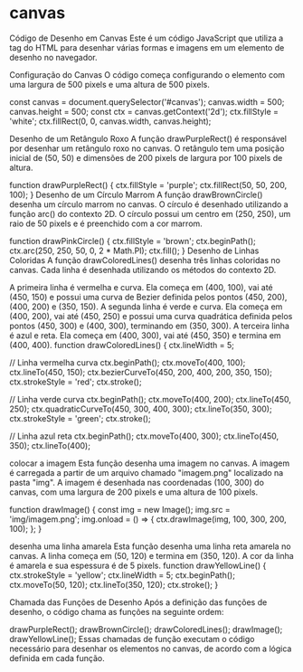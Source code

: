 # canvas
Código de Desenho em Canvas
Este é um código JavaScript que utiliza a tag <canvas> do HTML para desenhar várias formas e imagens em um elemento de desenho no navegador.

Configuração do Canvas
O código começa configurando o elemento <canvas> com uma largura de 500 pixels e uma altura de 500 pixels.

const canvas = document.querySelector('#canvas');
canvas.width = 500;
canvas.height = 500;
const ctx = canvas.getContext('2d');
ctx.fillStyle = 'white';
ctx.fillRect(0, 0, canvas.width, canvas.height);
  
Desenho de um Retângulo Roxo
A função drawPurpleRect() é responsável por desenhar um retângulo roxo no canvas. O retângulo tem uma posição inicial de (50, 50) e dimensões de 200 pixels de largura por 100 pixels de altura.

function drawPurpleRect() {
  ctx.fillStyle = 'purple';
  ctx.fillRect(50, 50, 200, 100);
}
Desenho de um Círculo Marrom
A função drawBrownCircle() desenha um círculo marrom no canvas. O círculo é desenhado utilizando a função arc() do contexto 2D. O círculo possui um centro em (250, 250), um raio de 50 pixels e é preenchido com a cor marrom.

function drawPinkCircle() {
  ctx.fillStyle = 'brown';
  ctx.beginPath();
  ctx.arc(250, 250, 50, 0, 2 * Math.PI);
  ctx.fill();
}
Desenho de Linhas Coloridas
A função drawColoredLines() desenha três linhas coloridas no canvas. Cada linha é desenhada utilizando os métodos do contexto 2D.

A primeira linha é vermelha e curva. Ela começa em (400, 100), vai até (450, 150) e possui uma curva de Bezier definida pelos pontos (450, 200), (400, 200) e (350, 150).
A segunda linha é verde e curva. Ela começa em (400, 200), vai até (450, 250) e possui uma curva quadrática definida pelos pontos (450, 300) e (400, 300), terminando em (350, 300).
A terceira linha é azul e reta. Ela começa em (400, 300), vai até (450, 350) e termina em (400, 400).
  function drawColoredLines() {
  ctx.lineWidth = 5;

  // Linha vermelha curva
  ctx.beginPath();
  ctx.moveTo(400, 100);
  ctx.lineTo(450, 150);
  ctx.bezierCurveTo(450, 200, 400, 200, 350, 150);
  ctx.strokeStyle = 'red';
  ctx.stroke();

  // Linha verde curva
  ctx.beginPath();
  ctx.moveTo(400, 200);
  ctx.lineTo(450, 250);
  ctx.quadraticCurveTo(450, 300, 400, 300);
  ctx.lineTo(350, 300);
  ctx.strokeStyle = 'green';
  ctx.stroke();

  // Linha azul reta
  ctx.beginPath();
  ctx.moveTo(400, 300);
  ctx.lineTo(450, 350);
  ctx.lineTo(400);
  
colocar a imagem
Esta função desenha uma imagem no canvas. A imagem é carregada a partir de um arquivo chamado "imagem.png" localizado na pasta "img". A imagem é desenhada nas coordenadas (100, 300) do canvas, com uma largura de 200 pixels e uma altura de 100 pixels.
 
  function drawImage() {
        const img = new Image();
        img.src = 'img/imagem.png';
        img.onload = () => {
          ctx.drawImage(img, 100, 300, 200, 100);
        };
      }

desenha uma linha amarela
Esta função desenha uma linha reta amarela no canvas. A linha começa em (50, 120) e termina em (350, 120). A cor da linha é amarela e sua espessura é de 5 pixels.
   function drawYellowLine() {
        ctx.strokeStyle = 'yellow';
        ctx.lineWidth = 5;
        ctx.beginPath();
        ctx.moveTo(50, 120);
        ctx.lineTo(350, 120);
        ctx.stroke();
      }

Chamada das Funções de Desenho
Após a definição das funções de desenho, o código chama as funções na seguinte ordem:
  
drawPurpleRect();
drawBrownCircle();
drawColoredLines();
drawImage();
drawYellowLine();
Essas chamadas de função executam o código necessário para desenhar os elementos no canvas, de acordo com a lógica definida em cada função.
